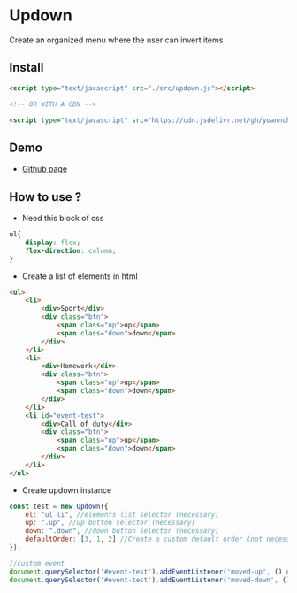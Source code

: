 # Updown
Create an organized menu where the user can invert items

## Install

```html
<script type="text/javascript" src="./src/updown.js"></script>

<!-- OR WITH A CDN -->

<script type="text/javascript" src="https://cdn.jsdelivr.net/gh/yoannchb-pro/Updown/src/updown.js"></script>
```

## Demo

- [Github page](https://yoannchb-pro.github.io/Updown/index.html)

## How to use ?

- Need this block of css

```css
ul{
    display: flex;
    flex-direction: column;
}
```

- Create a list of elements in html

```html
<ul>
    <li>
        <div>Sport</div>
        <div class="btn">
            <span class="up">up</span>
            <span class="down">down</span>
        </div>
    </li>
    <li>
        <div>Homework</div>
        <div class="btn">
            <span class="up">up</span>
            <span class="down">down</span>
        </div>
    </li>
    <li id="event-test">
        <div>Call of duty</div>
        <div class="btn">
            <span class="up">up</span>
            <span class="down">down</span>
        </div>
    </li>
</ul>
```

- Create updown instance

```js
const test = new Updown({
    el: "ul li", //elements list selector (necessary)
    up: ".up", //up button selector (necessary)
    down: ".down", //down button selector (necessary)
    defaultOrder: [3, 1, 2] //Create a custom default order (not necessary)
});

//custom event
document.querySelector('#event-test').addEventListener('moved-up', () => console.log("up"));
document.querySelector('#event-test').addEventListener('moved-down', () => console.log("down"));
```